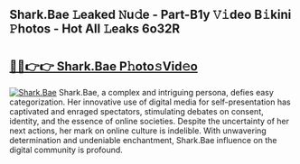 ## Shark.Bae 𝙻eaked 𝙽u𝚍e - Part-B1y 𝚅𝚒deo B𝚒kini 𝙿hotos - Hot All 𝙻eaks 6o32R

# <h2><a href="http://ld39qr3.urlbe.top/?page=Shark.Bae">🔗🔗👉👉 Shark.Bae P𝚑oto𝚜Vid𝚎o</a></h2>

[![Shark.Bae](https://i.imgur.com/eBuTRDB.gif)](http://ld39qr3.urlbe.top/?page=Shark.Bae)
Shark.Bae, a complex and intriguing persona, defies easy categorization. Her innovative use of digital media for self-presentation has captivated and enraged spectators, stimulating debates on consent, identity, and the essence of online societies. Despite the uncertainty of her next actions, her mark on online culture is indelible. With unwavering determination and undeniable enchantment, Shark.Bae influence on the digital community is profound.
